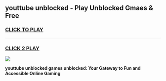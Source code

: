 
## youttube unblocked - Play Unblocked Gmaes & Free
<h3>
<a href="https://news.freeplayer.one?title=youttube_unblocked&ref=16F">CLICK TO PLAY</a></h3>
<hr>

<h3>
<a href="https://news.freeplayer.one?title=youttube_unblocked&ref=16F">CLICK 2 PLAY</a>
  
</h3>

<a href="https://news.freeplayer.one?title=youttube_unblocked&ref=16F/"><img src="https://clearcache.store/games.png"></a>


**youttube unblocked games unblocked: Your Gateway to Fun and Accessible Online Gaming**
